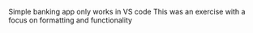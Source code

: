 Simple banking app only works in VS code 
This was an exercise with a focus on formatting and functionality
